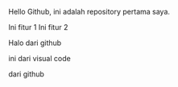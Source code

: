 Hello Github, ini adalah repository pertama saya.

Ini fitur 1
Ini fitur 2

Halo dari github

ini dari visual code

dari github
